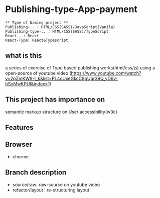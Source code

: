 # Publishing-type-App-payment

```
** Type of Naming project ** 
Publishing-.. : HTML/CSS(SASS)/JavaScript(Vanila) 
Publishing-type-.. : HTML/CSS(SASS)/TypeScript
React-..: React
React-Type: React&Typescript
```

## what is this
a series of exercise of Type based publishing works(html/css/js) using a open-source of youtube video
(https://www.youtube.com/watch?v=2pZmKW9-I_k&list=PL4cUxeGkcC9gUgr39Q_yD6v-bSyMwKPUI&index=1)


## This project has importance on 
semantic markup structure on User accessibility(w3c)

## Features

## Browser
- chorme


## Branch description
- source/raw: raw-source on youtube video 
- refactor/layout :  re-structuring layout
